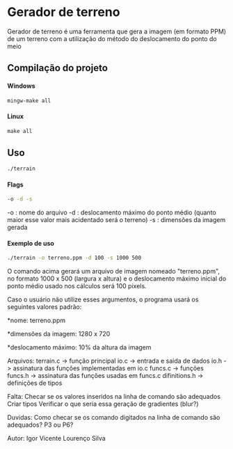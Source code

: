 # Gerador de terreno

Gerador de terreno é uma ferramenta que gera a imagem (em formato PPM) de um terreno com a utilização do método do deslocamento do ponto do meio

## Compilação do projeto

#### Windows
```cmd
mingw-make all
```
#### Linux
```cmd
make all
```

## Uso

```cmd
./terrain
```

#### Flags 

```cmd
-o -d -s
```

-o <arquivo>: nome do arquivo
-d <num>: deslocamento máximo do ponto médio (quanto maior esse valor mais acidentado será o terreno)
-s <num> <num>: dimensões da imagem gerada

#### Exemplo de uso

```cmd
./terrain -o terreno.ppm -d 100 -s 1000 500
```
O comando acima gerará um arquivo de imagem nomeado "terreno.ppm", no formato 1000 x 500 (largura x altura) e o deslocamento máximo inicial do ponto médio usado nos cálculos será 100 pixels.

Caso o usuário não utilize esses argumentos, o programa usará os seguintes valores padrão:

*nome: terreno.ppm

*dimensões da imagem: 1280 x 720

*deslocamento máximo: 10% da altura da imagem



Arquivos:
terrain.c -> função principal
io.c -> entrada e saida de dados
io.h -> assinatura das funções implementadas em io.c
funcs.c -> funções
funcs.h -> assinatura das funções usadas em funcs.c
difinitions.h -> definições de tipos

Falta:
Checar se os valores inseridos na linha de comando são adequados
Criar tipos
Verificar o que seria essa geração de gradientes (blur?)

Duvidas:
Como checar se os comando digitados na linha de comando são adequados?
P3 ou P6?

Autor:
Igor Vicente Lourenço Silva

